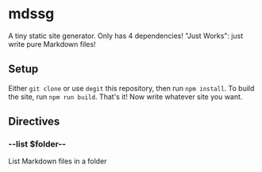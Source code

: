 # mdssg

A tiny static site generator. Only has 4 dependencies!
"Just Works": just write pure Markdown files!

## Setup

Either `git clone` or use `degit` this repository, then run `npm install`. To build the site, run `npm run build`. That's it! Now write whatever site you want.

## Directives

### --list $folder--

List Markdown files in a folder
